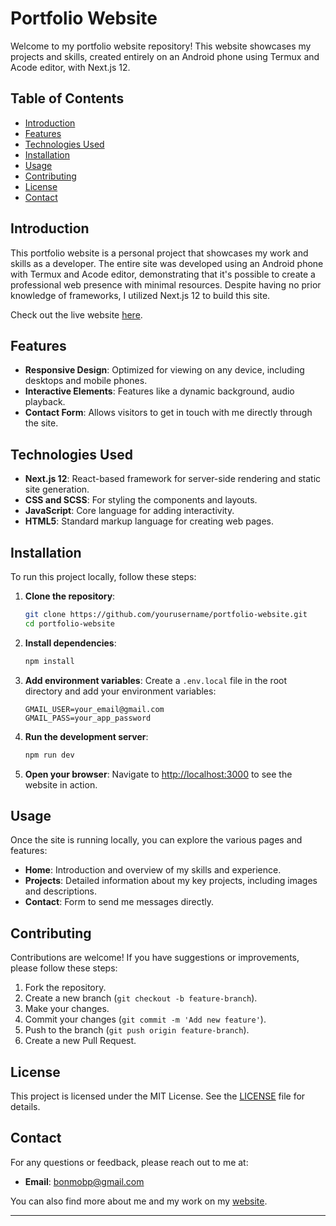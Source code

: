 # Portfolio Website

Welcome to my portfolio website repository! This website showcases my projects and skills, created entirely on an Android phone using Termux and Acode editor, with Next.js 12.

## Table of Contents

- [Introduction](#introduction)
- [Features](#features)
- [Technologies Used](#technologies-used)
- [Installation](#installation)
- [Usage](#usage)
- [Contributing](#contributing)
- [License](#license)
- [Contact](#contact)

## Introduction

This portfolio website is a personal project that showcases my work and skills as a developer. The entire site was developed using an Android phone with Termux and Acode editor, demonstrating that it's possible to create a professional web presence with minimal resources. Despite having no prior knowledge of frameworks, I utilized Next.js 12 to build this site.

Check out the live website [here](https://danijounblat.vercel.app/).

## Features

- **Responsive Design**: Optimized for viewing on any device, including desktops and mobile phones.
- **Interactive Elements**: Features like a dynamic background, audio playback.
- **Contact Form**: Allows visitors to get in touch with me directly through the site.

## Technologies Used

- **Next.js 12**: React-based framework for server-side rendering and static site generation.
- **CSS and SCSS**: For styling the components and layouts.
- **JavaScript**: Core language for adding interactivity.
- **HTML5**: Standard markup language for creating web pages.

## Installation

To run this project locally, follow these steps:

1. **Clone the repository**:
   ```bash
   git clone https://github.com/yourusername/portfolio-website.git
   cd portfolio-website
   ```

2. **Install dependencies**:
   ```bash
   npm install
   ```

3. **Add environment variables**:
   Create a `.env.local` file in the root directory and add your environment variables:
   ```plaintext
   GMAIL_USER=your_email@gmail.com
   GMAIL_PASS=your_app_password
   ```

4. **Run the development server**:
   ```bash
   npm run dev
   ```

5. **Open your browser**:
   Navigate to [http://localhost:3000](http://localhost:3000) to see the website in action.

## Usage

Once the site is running locally, you can explore the various pages and features:

- **Home**: Introduction and overview of my skills and experience.
- **Projects**: Detailed information about my key projects, including images and descriptions.
- **Contact**: Form to send me messages directly.

## Contributing

Contributions are welcome! If you have suggestions or improvements, please follow these steps:

1. Fork the repository.
2. Create a new branch (`git checkout -b feature-branch`).
3. Make your changes.
4. Commit your changes (`git commit -m 'Add new feature'`).
5. Push to the branch (`git push origin feature-branch`).
6. Create a new Pull Request.

## License

This project is licensed under the MIT License. See the [LICENSE](LICENSE) file for details.

## Contact

For any questions or feedback, please reach out to me at:
- **Email**: bonmobp@gmail.com

You can also find more about me and my work on my [website](https://danijounblat.vercel.app/).

---
 